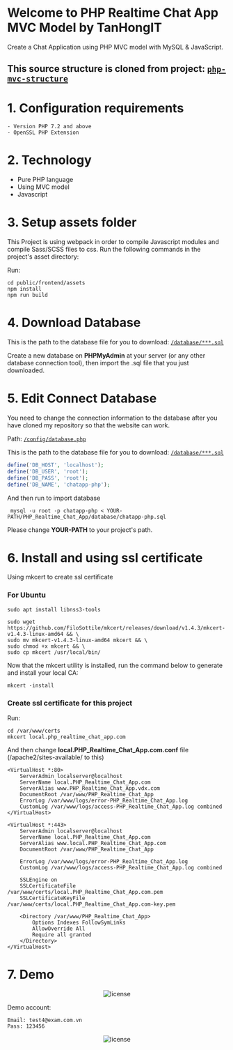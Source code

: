 # Welcome to PHP Realtime Chat App MVC Model by TanHongIT
Create a Chat Application using PHP MVC model with MySQL & JavaScript.

## This source structure is cloned from project: [`php-mvc-structure`](https://github.com/TanHongIT/php-mvc-structure)

# 1. Configuration requirements

    - Version PHP 7.2 and above
    - OpenSSL PHP Extension

# 2. Technology
- Pure PHP language
- Using MVC model
- Javascript

# 3. Setup assets folder

This Project is using webpack in order to compile Javascript modules and compile Sass/SCSS files to css. Run the following commands in the project's asset directory:

Run:

```shell
cd public/frontend/assets
npm install
npm run build
```

# 4. Download Database

This is the path to the database file for you to download: [`/database/***.sql`](https://github.com/TanHongIT/PHP_Realtime_Chat_App/tree/main/database)

Create a new database on **PHPMyAdmin** at your server (or any other database connection tool), then import the .sql file that you just downloaded.

# 5. Edit Connect Database

You need to change the connection information to the database after you have cloned my repository so that the website can work.

Path: [`/config/database.php`](https://github.com/TanHongIT/PHP_Realtime_Chat_App/tree/main/config)

This is the path to the database file for you to download: [`/database/***.sql`](https://github.com/TanHongIT/PHP_Realtime_Chat_App/tree/main/database)

```php
define('DB_HOST', 'localhost');
define('DB_USER', 'root');
define('DB_PASS', 'root');
define('DB_NAME', 'chatapp-php');
```

And then run to import database

```shell
 mysql -u root -p chatapp-php < YOUR-PATH/PHP_Realtime_Chat_App/database/chatapp-php.sql 
```
Please change **YOUR-PATH** to your project's path.

# 6. Install and using ssl certificate
Using mkcert to create ssl certificate

### For Ubuntu

```shell
sudo apt install libnss3-tools

sudo wget https://github.com/FiloSottile/mkcert/releases/download/v1.4.3/mkcert-v1.4.3-linux-amd64 && \
sudo mv mkcert-v1.4.3-linux-amd64 mkcert && \
sudo chmod +x mkcert && \
sudo cp mkcert /usr/local/bin/
```

Now that the mkcert utility is installed, run the command below to generate and install your local CA:

```shell
mkcert -install
```

### Create ssl certificate for this project

Run:

```shell
cd /var/www/certs
mkcert local.php_realtime_chat_app.com
```

And then change **local.PHP_Realtime_Chat_App.com.conf** file (/apache2/sites-available/ to this)

```
<VirtualHost *:80>
	ServerAdmin localserver@localhost
	ServerName local.PHP_Realtime_Chat_App.com
	ServerAlias www.PHP_Realtime_Chat_App.vdx.com
	DocumentRoot /var/www/PHP_Realtime_Chat_App
	ErrorLog /var/www/logs/error-PHP_Realtime_Chat_App.log
    CustomLog /var/www/logs/access-PHP_Realtime_Chat_App.log combined
</VirtualHost>

<VirtualHost *:443>
    ServerAdmin localserver@localhost
    ServerName local.PHP_Realtime_Chat_App.com
    ServerAlias www.local.PHP_Realtime_Chat_App.com
    DocumentRoot /var/www/PHP_Realtime_Chat_App

    ErrorLog /var/www/logs/error-PHP_Realtime_Chat_App.log
    CustomLog /var/www/logs/access-PHP_Realtime_Chat_App.log combined

    SSLEngine on
	SSLCertificateFile /var/www/certs/local.PHP_Realtime_Chat_App.com.pem
	SSLCertificateKeyFile /var/www/certs/local.PHP_Realtime_Chat_App.com-key.pem

    <Directory /var/www/PHP_Realtime_Chat_App>
        Options Indexes FollowSymLinks
        AllowOverride All
        Require all granted
    </Directory>
</VirtualHost>
```

# 7. Demo

<p align="center">
     <img src="https://user-images.githubusercontent.com/35853002/177470807-57f9b578-efcb-4e2d-8510-8942bc06f297.png" alt="license">
</p>

Demo account:

```
Email: test4@exam.com.vn
Pass: 123456
```

<p align="center">
     <img src="https://img.shields.io/packagist/l/doctrine/orm.svg" data-origin="https://img.shields.io/packagist/l/doctrine/orm.svg" alt="license">
</p>
